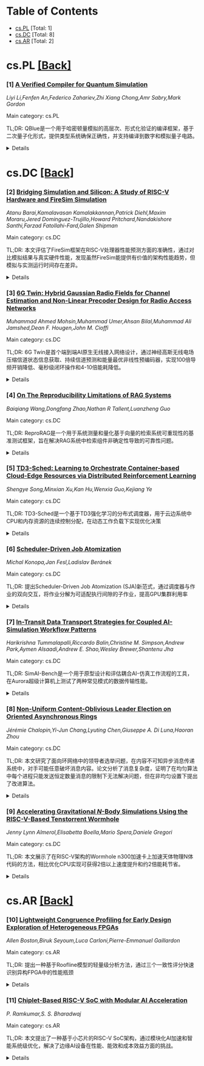 <div id=toc></div>

# Table of Contents

- [cs.PL](#cs.PL) [Total: 1]
- [cs.DC](#cs.DC) [Total: 8]
- [cs.AR](#cs.AR) [Total: 2]


<div id='cs.PL'></div>

# cs.PL [[Back]](#toc)

### [1] [A Verified Compiler for Quantum Simulation](https://arxiv.org/abs/2509.18583)
*Liyi Li,Fenfen An,Federico Zahariev,Zhi Xiang Chong,Amr Sabry,Mark Gordon*

Main category: cs.PL

TL;DR: QBlue是一个用于哈密顿量模拟的高层次、形式化验证的编译框架，基于二次量子化形式，提供类型系统确保正确性，并支持编译到数字和模拟量子电路。


<details>
  <summary>Details</summary>
Motivation: 现有的哈密顿量模拟编译器通常基于低层次的泡利算符表示，限制了可编程性且缺乏编译管道的形式化正确性保证。

Method: 基于二次量子化形式，使用产生和湮灭算符描述量子粒子系统；包含类型系统跟踪粒子类型并强制厄米结构；支持编译到数字和模拟量子电路；在Rocq证明框架中完全机械化验证。

Result: QBlue是第一个端到端验证的二次量子化哈密顿量模拟编译器，提供了从静态约束到动态演化的多层语义捕获。

Conclusion: QBlue框架通过形式化验证方法解决了哈密顿量模拟编译器的正确性问题，为量子计算在物理系统建模和优化问题求解中的应用提供了可靠基础。

Abstract: Hamiltonian simulation is a central application of quantum computing, with
significant potential in modeling physical systems and solving complex
optimization problems. Existing compilers for such simulations typically focus
on low-level representations based on Pauli operators, limiting programmability
and offering no formal guarantees of correctness across the compilation
pipeline. We introduce QBlue, a high-level, formally verified framework for
compiling Hamiltonian simulations. QBlue is based on the formalism of second
quantization, which provides a natural and expressive way to describe quantum
particle systems using creation and annihilation operators. To ensure safety
and correctness, QBlue includes a type system that tracks particle types and
enforces Hermitian structure. The framework supports compilation to both
digital and analog quantum circuits and captures multiple layers of semantics,
from static constraints to dynamic evolution. All components of QBlue,
including its language design, type system, and compilation correctness, are
fully mechanized in the Rocq proof framework, making it the first end-to-end
verified compiler for second-quantized Hamiltonian simulation.

</details>


<div id='cs.DC'></div>

# cs.DC [[Back]](#toc)

### [2] [Bridging Simulation and Silicon: A Study of RISC-V Hardware and FireSim Simulation](https://arxiv.org/abs/2509.18472)
*Atanu Barai,Kamalavasan Kamalakkannan,Patrick Diehl,Maxim Moraru,Jered Dominguez-Trujillo,Howard Pritchard,Nandakishore Santhi,Farzad Fatollahi-Fard,Galen Shipman*

Main category: cs.DC

TL;DR: 本文评估了FireSim框架在RISC-V处理器性能预测方面的准确性，通过对比模拟结果与真实硬件性能，发现虽然FireSim能提供有价值的架构性能趋势，但模拟与实测运行时间存在差异。


<details>
  <summary>Details</summary>
Motivation: RISC-V ISA处理器作为强大且节能的计算平台显示出在高性能计算环境中的应用潜力。FireSim作为开源FPGA加速框架虽然灵活可扩展，但缺乏对其在RISC-V平台上性能预测准确性的系统评估。

Method: 研究通过FireSim模拟商业单板计算机和桌面级RISC-V CPU，首先测量基准测试在单核和四核配置下的性能以比较运行时行为，然后使用代表性小型应用和LAMMPS分子动力学代码评估性能。

Result: 研究发现FireSim能提供有价值的架构性能趋势洞察，但模拟运行时间与实测结果存在偏差，这些差异源于模拟环境的固有限制以及CPU制造商提供的详细性能规格信息有限。

Conclusion: FireSim是RISC-V架构探索的有用工具，但需要更精确的配置匹配和更详细的硬件规格信息来提高模拟准确性。

Abstract: RISC-V ISA-based processors have recently emerged as both powerful and
energy-efficient computing platforms. The release of the MILK-V Pioneer marked
a significant milestone as the first desktop-grade RISC-V system. With
increasing engagement from both academia and industry, such platforms exhibit
strong potential for adoption in high-performance computing (HPC) environments.
  The open-source, FPGA-accelerated FireSim framework has emerged as a flexible
and scalable tool for architectural exploration, enabling simulation of various
system configurations using RISC-V cores. Despite its capabilities, there
remains a lack of systematic evaluation regarding the feasibility and
performance prediction accuracy of FireSim when compared to physical hardware.
  In this study, we address this gap by modeling a commercially available
single-board computer and a desktop-grade RISC-V CPU within FireSim. To ensure
fidelity between simulation and real hardware, we first measure the performance
of a series of benchmarks to compare runtime behavior under single-core and
four-core configurations. Based on the closest matching simulation parameters,
we subsequently evaluate performance using a representative mini-application
and the LAMMPS molecular dynamics code.
  Our findings indicate that while FireSim provides valuable insights into
architectural performance trends, discrepancies remain between simulated and
measured runtimes. These deviations stem from both inherent limitations of the
simulation environment and the restricted availability of detailed performance
specifications from CPU manufacturers, which hinder precise configuration
matching.

</details>


### [3] [6G Twin: Hybrid Gaussian Radio Fields for Channel Estimation and Non-Linear Precoder Design for Radio Access Networks](https://arxiv.org/abs/2509.18735)
*Muhammad Ahmed Mohsin,Muhammad Umer,Ahsan Bilal,Muhammad Ali Jamshed,Dean F. Hougen,John M. Cioffi*

Main category: cs.DC

TL;DR: 6G Twin是首个端到端AI原生无线接入网络设计，通过神经高斯无线电场压缩信道状态信息获取、持续信道预测和能量最优非线性预编码器，实现100倍导频开销降低、毫秒级闭环操作和4-10倍能耗降低。


<details>
  <summary>Details</summary>
Motivation: 解决传统RAN在高移动性和动态网络中信道状态信息获取开销大、预测不准确以及能量效率低的问题，为6G网络提供实时、鲁棒且高效的设计方案。

Method: 采用神经高斯无线电场（GRF）替代密集导频进行压缩CSI获取，使用重放驱动的持续学习器进行信道预测和切换持久性，设计最小功率多址接入预编码器（minPMAC）进行能量最优非线性预编码。

Result: GRF将导频开销降低约100倍，推理时间1.1毫秒，现场训练少于2分钟；持续学习器在移动性和小区切换下将信道NMSE改善超过10dB；minPMAC实现4-10倍能耗降低，在可比功率下数据速率提升高达5倍。

Conclusion: 6G Twin提供了一个实用的GPU就绪框架，在3GPP标准设置下实现了实时CSI、动态网络中的鲁棒跟踪和最优的吞吐量-能量权衡，为6G网络部署奠定了基础。

Abstract: This work introduces 6G Twin, the first end-to-end artificial intelligence
(AI)-native radio access network (RAN) design that unifies (i) neural Gaussian
Radio Fields (GRF) for compressed channel state information (CSI) acquisition,
(ii) continual channel prediction with handover persistence, and (iii) an
energy-optimal nonlinear precoder (minPMAC). GRF replaces dense pilots with a
sparse Gaussian field, cutting pilot overhead by about 100x while delivering
1.1 ms inference and less than 2 minutes on-site training, thus enabling
millisecond-scale closed-loop operation. A replay-driven continual learner
sustains accuracy under mobility and cell transitions, improving channel
normalized mean square error (NMSE) by more than 10 dB over frozen predictors
and an additional 2-5 dB over uniform replay, thereby stabilizing performance
across UMi/UMa handovers. Finally, minPMAC solves a convex, order-free MAC
precoder design that recovers the globally optimal order from Broadcast Channel
(BC) duals and minimizes transmit energy subject to minimum-rate guarantees,
achieving 4-10 times lower energy (scenario dependent) with monotonically
increasing bits per joule as SNR grows. This translates to up to 5 times higher
data rate at comparable power or the same rates at substantially lower power.
Together, these components form a practical, GPU-ready framework that attains
real-time CSI, robust tracking in dynamic networks with efficient handovers,
and state-of-the-art throughput-energy tradeoffs under 3GPP-style settings.

</details>


### [4] [On The Reproducibility Limitations of RAG Systems](https://arxiv.org/abs/2509.18869)
*Baiqiang Wang,Dongfang Zhao,Nathan R Tallent,Luanzheng Guo*

Main category: cs.DC

TL;DR: ReproRAG是一个用于系统测量和量化基于向量的检索系统可重现性的基准测试框架，旨在解决RAG系统中检索组件非确定性导致的可靠性问题。


<details>
  <summary>Details</summary>
Motivation: RAG在生成式AI驱动的科学工作流中应用日益广泛，但其可靠性常因检索组件的非确定性而受损，需要系统评估可重现性。

Method: ReproRAG框架通过分析嵌入模型、精度、检索算法、硬件配置和分布式执行环境等整个流程中的不确定性来源，使用精确匹配率、Jaccard相似度和Kendall's Tau等指标来量化可重现性。

Result: 大规模实证研究发现不同嵌入模型对RAG可重现性有显著影响，揭示了可重现性与性能之间的权衡关系。

Conclusion: 开源ReproRAG框架为研究人员和工程师提供了验证部署、基准测试可重现性和做出明智设计决策的工具，有助于构建更可信的科学AI系统。

Abstract: Retrieval-Augmented Generation (RAG) is increasingly employed in generative
AI-driven scientific workflows to integrate rapidly evolving scientific
knowledge bases, yet its reliability is frequently compromised by
non-determinism in their retrieval components. This paper introduces ReproRAG,
a comprehensive benchmarking framework designed to systematically measure and
quantify the reproducibility of vector-based retrieval systems. ReproRAG
investigates sources of uncertainty across the entire pipeline, including
different embedding models, precision, retrieval algorithms, hardware
configurations, and distributed execution environments. Utilizing a suite of
metrics, such as Exact Match Rate, Jaccard Similarity, and Kendall's Tau, the
proposed framework effectively characterizes the trade-offs between
reproducibility and performance. Our large-scale empirical study reveals
critical insights; for instance, we observe that different embedding models
have remarkable impact on RAG reproducibility. The open-sourced ReproRAG
framework provides researchers and engineers productive tools to validate
deployments, benchmark reproducibility, and make informed design decisions,
thereby fostering more trustworthy AI for science.

</details>


### [5] [TD3-Sched: Learning to Orchestrate Container-based Cloud-Edge Resources via Distributed Reinforcement Learning](https://arxiv.org/abs/2509.18957)
*Shengye Song,Minxian Xu,Kan Hu,Wenxia Guo,Kejiang Ye*

Main category: cs.DC

TL;DR: TD3-Sched是一个基于TD3强化学习的分布式调度器，用于云边系统中CPU和内存资源的连续控制分配，在动态工作负载下实现优化决策


<details>
  <summary>Details</summary>
Motivation: 云边系统中的资源调度面临挑战，边缘节点运行延迟敏感的工作负载且资源受限，而现有的集中式调度器存在性能瓶颈和用户体验下降问题

Method: 提出了基于Twin Delayed Deep Deterministic Policy Gradient (TD3)的分布式强化学习调度器TD3-Sched，用于CPU和内存分配的连续控制

Result: 在真实云边测试平台上，TD3-Sched相比其他强化学习和基于规则的基线方法，在相同负载下延迟降低17.9%-38.6%，高负载下降低16%-31.6%，SLO违规率仅为0.47%

Conclusion: TD3-Sched在容器化云边环境中表现出更快的收敛速度、更低的延迟和更稳定的性能，同时保持服务质量

Abstract: Resource scheduling in cloud-edge systems is challenging as edge nodes run
latency-sensitive workloads under tight resource constraints, while existing
centralized schedulers can suffer from performance bottlenecks and user
experience degradation. To address the issues of distributed decisions in
cloud-edge environments, we present TD3-Sched, a distributed reinforcement
learning (DRL) scheduler based on Twin Delayed Deep Deterministic Policy
Gradient (TD3) for continuous control of CPU and memory allocation, which can
achieve optimized decisions for resource provisioning under dynamic workloads.
On a realistic cloud-edge testbed with SockShop application and Alibaba traces,
TD3-Sched achieves reductions of 17.9% to 38.6% in latency under same loads
compared with other reinforcement-learning and rule-based baselines, and 16% to
31.6% under high loads. TD3-Sched also shows superior Service Level Objective
(SLO) compliance with only 0.47% violations. These results indicate faster
convergence, lower latency, and more stable performance while preserving
service quality in container-based cloud-edge environment compared with the
baselines.

</details>


### [6] [Scheduler-Driven Job Atomization](https://arxiv.org/abs/2509.19086)
*Michal Konopa,Jan Fesl,Ladislav Beránek*

Main category: cs.DC

TL;DR: 提出Scheduler-Driven Job Atomization (SJA)新范式，通过调度器与作业的双向交互，将作业分解为可适配执行间隙的子作业，提高GPU集群利用率


<details>
  <summary>Details</summary>
Motivation: 现代GPU集群（特别是基于NVIDIA MIG架构的）存在效率低下问题，作业被视为不可分割的刚性块，依赖静态峰值内存估计导致碎片化、利用率不足和作业拒绝

Method: SJA建立调度器与作业的双向交互：调度器发布可用执行间隙，作业响应表示能否生成适配该时间容量窗口的子作业，调度器基于分配策略选择作业并生成安全自包含的子作业

Result: 该方法主动在作业执行前进行工作负载整形，避免昂贵的状态转移和不可预测的中断，旨在提高GPU利用率、减少等待时间和最小化迁移开销

Conclusion: 本文作为概念论文介绍了SJA范式，定义了其构建模块并概述了未来研究方向，尚未提供完整的实验评估

Abstract: Modern GPU clusters, particularly those built on NVIDIA's Multi-Instance GPU
(MIG) architecture, often suffer from inefficiencies because jobs are treated
as rigid, indivisible blocks that occupy a fixed slice until completion. The
reliance on static peak memory estimates exacerbates fragmentation,
underutilization, and job rejections. We propose Scheduler-Driven Job
Atomization (SJA), a new paradigm that establishes a bidirectional interaction
between scheduler and jobs. In SJA, the scheduler advertises available
execution gaps, and jobs respond by signaling interest if they can potentially
generate a subjob that fits the offered time-capacity window. The scheduler may
collect multiple signals for the same slot and, based on its allocation policy
(e.g., fairness, efficiency, or SLA priorities), selects which job is granted
the slot. Only then does the chosen job materialize a safe, self-contained
subjob tailored to that opportunity. Unlike migration or preemption, SJA
proactively shapes workloads before execution, thereby avoiding costly state
transfers and unpredictable interruptions. It aims to increase GPU utilization,
reduce wait times, and minimize migration overhead by aligning jobs with
opportunities in real time, ensuring that each admitted subjob is correct by
construction. This paper is presented as a concept paper: it introduces the
paradigm, defines its building blocks, and outlines future research directions,
rather than offering a full experimental evaluation.

</details>


### [7] [In-Transit Data Transport Strategies for Coupled AI-Simulation Workflow Patterns](https://arxiv.org/abs/2509.19150)
*Harikrishna Tummalapalli,Riccardo Balin,Christine M. Simpson,Andrew Park,Aymen Alsaadi,Andrew E. Shao,Wesley Brewer,Shantenu Jha*

Main category: cs.DC

TL;DR: SimAI-Bench是一个用于原型设计和评估耦合AI-仿真工作流程的工具，在Aurora超级计算机上测试了两种常见模式的数据传输性能。


<details>
  <summary>Details</summary>
Motivation: 随着耦合AI-仿真工作流程在HPC设施中成为主要工作负载，其复杂性不断增加，需要新的性能分析和原型设计工具。

Method: 使用SimAI-Bench工具在Aurora超级计算机上对两种模式进行基准测试：一对一工作流程（仿真与AI训练实例共置）和多对一工作流程（从仿真集合训练单个AI模型）。

Result: 对于一对一模式，节点本地和DragonHPC数据暂存策略比Redis和Lustre文件系统性能更优；对于多对一模式，随着集合规模增大，数据传输成为主要瓶颈，文件系统是最佳解决方案。

Conclusion: SimAI-Bench是评估耦合AI-仿真工作流程的有效工具，不同模式需要不同的数据传输策略优化。

Abstract: Coupled AI-Simulation workflows are becoming the major workloads for HPC
facilities, and their increasing complexity necessitates new tools for
performance analysis and prototyping of new in-situ workflows. We present
SimAI-Bench, a tool designed to both prototype and evaluate these coupled
workflows. In this paper, we use SimAI-Bench to benchmark the data transport
performance of two common patterns on the Aurora supercomputer: a one-to-one
workflow with co-located simulation and AI training instances, and a
many-to-one workflow where a single AI model is trained from an ensemble of
simulations. For the one-to-one pattern, our analysis shows that node-local and
DragonHPC data staging strategies provide excellent performance compared Redis
and Lustre file system. For the many-to-one pattern, we find that data
transport becomes a dominant bottleneck as the ensemble size grows. Our
evaluation reveals that file system is the optimal solution among the tested
strategies for the many-to-one pattern.

</details>


### [8] [Non-Uniform Content-Oblivious Leader Election on Oriented Asynchronous Rings](https://arxiv.org/abs/2509.19187)
*Jérémie Chalopin,Yi-Jun Chang,Lyuting Chen,Giuseppe A. Di Luna,Haoran Zhou*

Main category: cs.DC

TL;DR: 本文研究了面向环网络中的领导者选举问题，在内容不可知异步消息传递系统中，对手可能任意破坏消息内容。论文分析了消息复杂度，证明了在均匀算法中每个进程只能发送恒定数量消息的限制下无法解决问题，但在非均匀设置下提出了改进算法。


<details>
  <summary>Details</summary>
Motivation: 研究在内容不可知模型下环网络中领导者选举的消息复杂度，探索在消息数量受限条件下的可行性，并比较均匀与非均匀算法的性能差异。

Method: 通过理论分析证明均匀算法的局限性，提出非均匀算法利用环大小上界U和最小标识符ID_min来优化消息复杂度，并设计随机化算法处理匿名设置。

Result: 证明了均匀算法在恒定消息限制下不可行；提出了消息复杂度为O(n·U·ID_min)的非均匀算法；展示了最优的O(log ID_min)因子算法；设计了匿名设置的随机化算法，每个进程仅发送O(log² U)消息。

Conclusion: 领导者选举在内容不可知环网络中的可行性高度依赖于均匀性假设，非均匀设置允许更高效的消息复杂度，而匿名设置可通过随机化实现低消息开销。

Abstract: We study the leader election problem in oriented ring networks under
content-oblivious asynchronous message-passing systems, where an adversary may
arbitrarily corrupt message contents.
  Frei et al. (DISC 2024) presented a uniform terminating leader election
algorithm for oriented rings in this setting, with message complexity $O(n
\cdot \mathsf{ID}_{\max})$ on a ring of size $n$, where $\mathsf{ID}_{\max}$ is
the largest identifier in the system, this result has been recently extended by
Chalopin et al. (DISC 2025) to unoriented rings.
  In this paper, we investigate the message complexity of leader election on
ring networks in the content-oblivious model, showing that no uniform algorithm
can solve the problem if each process is limited to sending a constant number
of messages in one direction.
  Interestingly, this limitation hinges on the uniformity assumption. In the
non-uniform setting, where processes know an upper bound $U \geq n$ on the ring
size, we present an algorithm with message complexity $O(n \cdot U \cdot
\mathsf{ID}_{\min})$, in which each process sends $O(U \cdot
\mathsf{ID}_{\min})$ messages clockwise and only three messages
counter-clockwise. Here, $\mathsf{ID}_{\min}$ is the smallest identifier in the
system. This dependence on the identifiers compares favorably with the
dependence on $\mathsf{ID}_{\max}$ of Frei et al.
  We also show a non-uniform algorithm where each process sends $O(U \cdot
\log\mathsf{ID}_{\min})$ messages in one direction and
$O(\log\mathsf{ID}_{\min})$ in the other. The factor $\log \mathsf{ID}_{\min}$
is optimal, matching the lower bound of Frei et al.
  Finally, in the anonymous setting, where processes do not have identifiers,
we propose a randomized algorithm where each process sends only $O(\log^2 U)$
messages, with a success probability of $1 - U^{-c}$.

</details>


### [9] [Accelerating Gravitational $N$-Body Simulations Using the RISC-V-Based Tenstorrent Wormhole](https://arxiv.org/abs/2509.19294)
*Jenny Lynn Almerol,Elisabetta Boella,Mario Spera,Daniele Gregori*

Main category: cs.DC

TL;DR: 本文展示了在RISC-V架构的Wormhole n300加速卡上加速天体物理N体代码的方法，相比优化CPU实现可获得2倍以上速度提升和约2倍能耗节省。


<details>
  <summary>Details</summary>
Motivation: RISC-V加速器虽然最初为AI工作负载开发，但正成为高性能科学计算的有吸引力的平台，特别是在天体物理模拟领域。

Method: 在Tenstorrent开发的RISC-V架构Wormhole n300加速卡上实现天体物理N体代码的加速方法。

Result: 该平台在天体物理模拟中表现出高度竞争力，相比高度优化的CPU实现，实现了超过2倍的速度提升和约2倍的能耗节省。

Conclusion: RISC-V加速器平台对于采用此类算法的天体物理模拟具有显著优势，在性能和能效方面都优于传统CPU实现。

Abstract: Although originally developed primarily for artificial intelligence
workloads, RISC-V-based accelerators are also emerging as attractive platforms
for high-performance scientific computing. In this work, we present our
approach to accelerating an astrophysical $N$-body code on the RISC-V-based
Wormhole n300 card developed by Tenstorrent. Our results show that this
platform can be highly competitive for astrophysical simulations employing this
class of algorithms, delivering more than a $2 \times$ speedup and
approximately $2 \times$ energy savings compared to a highly optimized CPU
implementation of the same code.

</details>


<div id='cs.AR'></div>

# cs.AR [[Back]](#toc)

### [10] [Lightweight Congruence Profiling for Early Design Exploration of Heterogeneous FPGAs](https://arxiv.org/abs/2509.18295)
*Allen Boston,Biruk Seyoum,Luca Carloni,Pierre-Emmanuel Gaillardon*

Main category: cs.AR

TL;DR: 提出一种基于Roofline模型的轻量级分析方法，通过三个一致性评分快速识别异构FPGA中的性能瓶颈


<details>
  <summary>Details</summary>
Motivation: FPGA从均匀逻辑阵列发展为集成DSP、存储器和专用加速器的异构架构，这虽然改善了PPA（功耗、性能、面积），但由于复杂的资源交互，增加了设计空间探索和应用优化的难度

Method: 受Roofline模型启发，提出轻量级分析方法，引入三个一致性评分来识别异构资源、架构和应用逻辑相关的瓶颈。在Stratix 10类似FPGA上使用Koios和VPR基准套件进行评估

Result: 该方法能够有效识别FPGA异构架构中的性能瓶颈

Conclusion: 该方法支持高效的FPGA架构协同设计，有助于提升异构FPGA的性能

Abstract: Field-Programmable Gate Arrays (FPGAs) have evolved from uniform logic arrays
into heterogeneous fabrics integrating digital signal processors (DSPs),
memories, and specialized accelerators to support emerging workloads such as
machine learning. While these enhancements improve power, performance, and area
(PPA), they complicate design space exploration and application optimization
due to complex resource interactions.
  To address these challenges, we propose a lightweight profiling methodology
inspired by the Roofline model. It introduces three congruence scores that
quickly identify bottlenecks related to heterogeneous resources, fabric, and
application logic. Evaluated on the Koios and VPR benchmark suites using a
Stratix 10 like FPGA, this approach enables efficient FPGA architecture
co-design to improve heterogeneous FPGA performance.

</details>


### [11] [Chiplet-Based RISC-V SoC with Modular AI Acceleration](https://arxiv.org/abs/2509.18355)
*P. Ramkumar,S. S. Bharadwaj*

Main category: cs.AR

TL;DR: 本文提出了一种基于小芯片的RISC-V SoC架构，通过模块化AI加速和智能系统级优化，解决了边缘AI设备在性能、能效和成本效益方面的挑战。


<details>
  <summary>Details</summary>
Motivation: 传统单片SoC设计在先进工艺节点下制造良率低（低于16%），难以平衡高性能、高能效和成本效益。需要一种新的架构来克服这些限制。

Method: 采用小芯片架构，在30mm x 30mm硅中介层上集成4项关键技术：自适应跨芯片动态电压频率调节、AI感知的UCIe协议扩展、分布式加密安全、智能传感器驱动的负载迁移。集成7nm RISC-V CPU芯片、双5nm AI加速器（各15 TOPS INT8）、16GB HBM3内存和专用电源管理控制器。

Result: 在MobileNetV2、ResNet-50等基准测试中，AI优化配置相比基础小芯片实现实现了14.7%延迟降低、17.3%吞吐量提升、16.2%功耗降低，总体效率提升40.1%，达到每MobileNetV2推理3.5mJ（860mW/244 images/s），所有工作负载均保持亚5ms实时能力。

Conclusion: 模块化小芯片设计能够实现接近单片的计算密度，同时具备成本效益、可扩展性和可升级性，为下一代边缘AI设备应用提供了关键解决方案。

Abstract: Achieving high performance, energy efficiency, and cost-effectiveness while
maintaining architectural flexibility is a critical challenge in the
development and deployment of edge AI devices. Monolithic SoC designs struggle
with this complex balance mainly due to low manufacturing yields (below 16%) at
advanced 360 mm^2 process nodes. This paper presents a novel chiplet-based
RISC-V SoC architecture that addresses these limitations through modular AI
acceleration and intelligent system level optimization. Our proposed design
integrates 4 different key innovations in a 30mm x 30mm silicon interposer:
adaptive cross-chiplet Dynamic Voltage and Frequency Scaling (DVFS); AI-aware
Universal Chiplet Interconnect Express (UCIe) protocol extensions featuring
streaming flow control units and compression-aware transfers; distributed
cryptographic security across heterogeneous chiplets; and intelligent
sensor-driven load migration. The proposed architecture integrates a 7nm RISC-V
CPU chiplet with dual 5nm AI accelerators (15 TOPS INT8 each), 16GB HBM3 memory
stacks, and dedicated power management controllers. Experimental results across
industry standard benchmarks like MobileNetV2, ResNet-50 and real-time video
processing demonstrate significant performance improvements. The AI-optimized
configuration achieves ~14.7% latency reduction, 17.3% throughput improvement,
and 16.2% power reduction compared to previous basic chiplet implementations.
These improvements collectively translate to a 40.1% efficiency gain
corresponding to ~3.5 mJ per MobileNetV2 inference (860 mW/244 images/s), while
maintaining sub-5ms real-time capability across all experimented workloads.
These performance upgrades demonstrate that modular chiplet designs can achieve
near-monolithic computational density while enabling cost efficiency,
scalability and upgradeability, crucial for next-generation edge AI device
applications.

</details>
